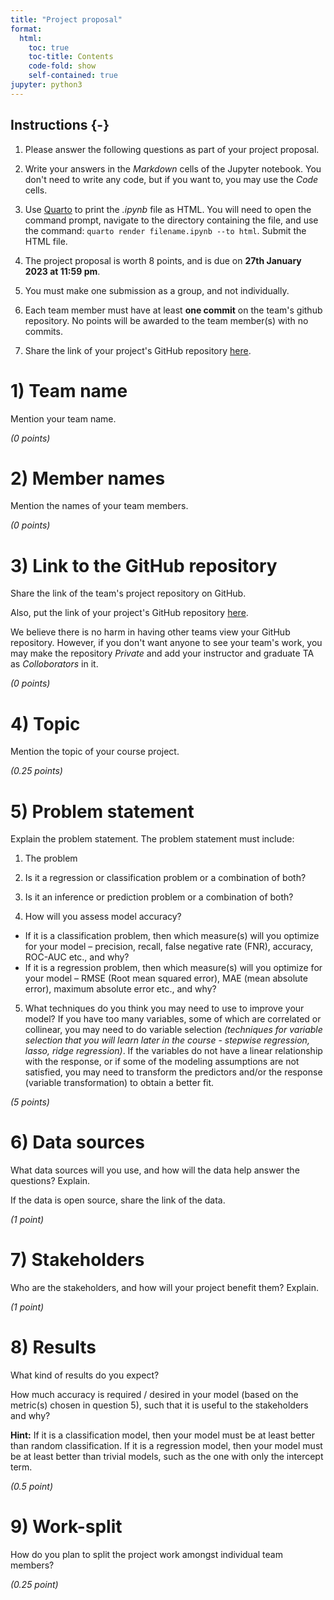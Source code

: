 ```yaml
---
title: "Project proposal"
format: 
  html:
    toc: true
    toc-title: Contents
    code-fold: show
    self-contained: true
jupyter: python3
---
```

## Instructions {-}

1. Please answer the following questions as part of your project proposal.

2. Write your answers in the *Markdown* cells of the Jupyter notebook. You don't need to write any code, but if you want to, you may use the *Code* cells.

3. Use [Quarto](https://quarto.org/docs/output-formats/html-basics.html) to print the *.ipynb* file as HTML. You will need to open the command prompt, navigate to the directory containing the file, and use the command: `quarto render filename.ipynb --to html`. Submit the HTML file.

4. The project proposal is worth 8 points, and is due on **27th January 2023 at 11:59 pm**. 

5. You must make one submission as a group, and not individually.

6. Each team member must have at least **one commit** on the team's github repository. No points will be awarded to the team member(s) with no commits.

7. Share the link of your project's GitHub repository [here](https://docs.google.com/spreadsheets/d/1khao3unpj_vsx4kOSg_Zzo77YK1UWL2w73Oa0aAirOo/edit#gid=0).
# 1) Team name
Mention your team name.

*(0 points)*
# 2) Member names
Mention the names of your team members.

*(0 points)*
# 3) Link to the GitHub repository
Share the link of the team's project repository on GitHub.

Also, put the link of your project's GitHub repository [here](https://docs.google.com/spreadsheets/d/1khao3unpj_vsx4kOSg_Zzo77YK1UWL2w73Oa0aAirOo/edit#gid=0).

We believe there is no harm in having other teams view your GitHub repository. However, if you don't want anyone to see your team's work, you may make the repository *Private* and add your instructor and graduate TA as *Colloborators* in it.

*(0 points)*
# 4) Topic
Mention the topic of your course project.

*(0.25 points)*
# 5) Problem statement
Explain the problem statement. The problem statement must include:

1. The problem

2. Is it a regression or classification problem or a combination of both?

3. Is it an inference or prediction problem or a combination of both?

4. How will you assess model accuracy?

  - If it is a classification problem, then which measure(s) will you optimize for your model – precision, recall, false negative rate (FNR), accuracy, ROC-AUC etc., and why?
  - If it is a regression problem, then which measure(s) will you optimize for your model – RMSE (Root mean squared error), MAE (mean absolute error), maximum absolute error etc., and why?

5. What techniques do you think you may need to use to improve your model? If you have too many variables, some of which are  correlated or collinear, you may need to do variable selection *(techniques for variable selection that you will learn later in the course - stepwise regression, lasso, ridge regression)*. If the variables do not have a linear relationship with the response, or if some of the modeling assumptions are not satisfied, you may need to transform the predictors and/or the response (variable transformation) to obtain a better fit.

*(5 points)*
# 6) Data sources

What data sources will you use, and how will the data help answer the questions? Explain.

If the data is open source, share the link of the data.

*(1 point)*
# 7) Stakeholders
Who are the stakeholders, and how will your project benefit them? Explain.

*(1 point)*
# 8) Results
What kind of results do you expect? 

How much accuracy is required / desired in your model (based on the metric(s) chosen in question 5), such that it is useful to the stakeholders and why?

**Hint:** If it is a classification model, then your model must be at least better than random classification. If it is a regression model, then your model must be at least better than trivial models, such as the one with only the intercept term.

*(0.5 point)*
# 9) Work-split
How do you plan to split the project work amongst individual team members?

*(0.25 point)*
